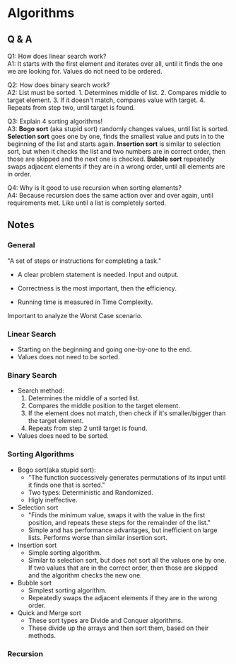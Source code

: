 # Algorithms

## Q & A

Q1: How does linear search work?\
A1: It starts with the first element and iterates over all, until it finds the one we are looking for. Values do not need to be ordered.

Q2: How does binary search work?\
A2: List must be sorted. 1. Determines middle of list. 2. Compares middle to target element. 3. If it doesn't match, compares value with target. 4. Repeats from step two, until target is found.

Q3: Explain 4 sorting algorithms!\
A3: **Bogo sort** (aka stupid sort) randomly changes values, until list is sorted. **Selection sort** goes one by one, finds the smallest value and puts in to the beginning of the list and starts again. **Insertion sort** is similar to selection sort, but when it checks the list and two numbers are in correct order, then those are skipped and the next one is checked. **Bubble sort** repeatedly swaps adjacent elements if they are in a wrong order, until all elements are in order.

Q4: Why is it good to use recursion when sorting elements?\
A4: Because recursion does the same action over and over again, until requirements met. Like until a list is completely sorted.

## Notes

### General

"A set of steps or instructions for completing a task."

- A clear problem statement is needed. Input and output.

- Correctness is the most important, then the efficiency.

- Running time is measured in Time Complexity.

Important to analyze the Worst Case scenario.

### Linear Search

- Starting on the beginning and going one-by-one to the end.
- Values does not need to be sorted.

### Binary Search

- Search method:
    1. Determines the middle of a sorted list.
    2. Compares the middle position to the target element.
    3. If the element does not match, then check if it's smaller/bigger than the target element.
    4. Repeats from step 2 until target is found.
- Values does need to be sorted.

### Sorting Algorithms

- Bogo sort(aka stupid sort):
    - "The function successively generates permutations of its input until it finds one that is sorted."
    - Two types: Deterministic and Randomized.
    - Higly ineffective.
- Selection sort
    - "Finds the minimum value, swaps it with the value in the first position, and repeats these steps for the remainder of the list."
    - Simple and has performance advantages, but inefficient on large lists. Performs worse than similar insertion sort.
- Insertion sort
    - Simple sorting algorithm.
    - Similar to selection sort, but does not sort all the values one by one. If two values that are in the correct order, then those are skipped and the algorithm checks the new one.
- Bubble sort
    - Simplest sorting algorithm.
    - Repeatedly swaps the adjacent elements if they are in the wrong order.
- Quick and Merge sort
    - These sort types are Divide and Conquer algorithms.
    - These divide up the arrays and then sort them, based on their methods.

### Recursion

